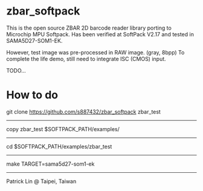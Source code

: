 # zbar_softpack

This is the open source ZBAR 2D barcode reader library porting to Microchip MPU Softpack.
Has been verified at SoftPack V2.17 and tested in SAMA5D27-SOM1-EK.

However, test image was pre-processed in RAW image. (gray, 8bpp)
To complete the life demo, still need to integrate ISC (CMOS) input.

TODO...

# How to do
git clone https://github.com/s887432/zbar_softpack zbar_test<hr>
copy zbar_test $SOFTPACK_PATH/examples/<hr>
cd $SOFTPACK_PATH/examples/zbar_test<hr>
make TARGET=sama5d27-som1-ek<hr>

Patrick Lin @ Taipei, Taiwan
